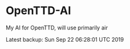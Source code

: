 # OpenTTD-AI
My AI for OpenTTD, will use primarily air

Latest backup: Sun Sep 22 06:28:01 UTC 2019
